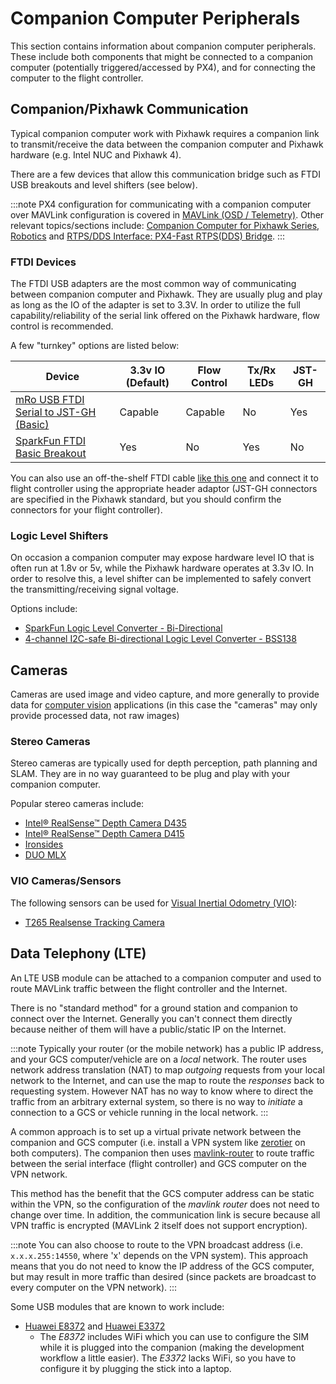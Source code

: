 # Companion Computer Peripherals

This section contains information about companion computer peripherals.
These include both components that might be connected to a companion computer (potentially triggered/accessed by PX4), and for connecting the computer to the flight controller.

## Companion/Pixhawk Communication

Typical companion computer work with Pixhawk requires a companion link to transmit/receive the data between the companion computer and Pixhawk hardware (e.g. Intel NUC and Pixhawk 4).

There are a few devices that allow this communication bridge such as FTDI USB breakouts and level shifters (see below).

:::note
PX4 configuration for communicating with a companion computer over MAVLink configuration is covered in [MAVLink \(OSD / Telemetry\)](../peripherals/mavlink_peripherals.md#example).
Other relevant topics/sections include: [Companion Computer for Pixhawk Series](../companion_computer/pixhawk_companion.md), [Robotics](../robotics/README.md) and [RTPS/DDS Interface: PX4-Fast RTPS(DDS) Bridge](../middleware/micrortps.md).
:::

### FTDI Devices

The FTDI USB adapters are the most common way of communicating between companion computer and Pixhawk.
They are usually plug and play as long as the IO of the adapter is set to 3.3V.
In order to utilize the full capability/reliability of the serial link offered on the Pixhawk hardware, flow control is recommended.

A few "turnkey" options are listed below:

Device | 3.3v IO (Default) | Flow Control | Tx/Rx LEDs | JST-GH
--- | --- | --- | --- | ---
[mRo USB FTDI Serial to JST-GH (Basic)](https://store.mrobotics.io/USB-FTDI-Serial-to-JST-GH-p/mro-ftdi-jstgh01-mr.htm) | Capable | Capable | No | Yes
[SparkFun FTDI Basic Breakout](https://www.sparkfun.com/products/9873) | Yes | No | Yes | No

You can also use an off-the-shelf FTDI cable [like this one](https://www.sparkfun.com/products/9717) and connect it to flight controller using the appropriate header adaptor
(JST-GH connectors are specified in the Pixhawk standard, but you should confirm the connectors for your flight controller).


### Logic Level Shifters

On occasion a companion computer may expose hardware level IO that is often run at 1.8v or 5v, while the Pixhawk hardware operates at 3.3v IO.
In order to resolve this, a level shifter can be implemented to safely convert the transmitting/receiving signal voltage.

Options include:
* [SparkFun Logic Level Converter - Bi-Directional](https://www.sparkfun.com/products/12009)
* [4-channel I2C-safe Bi-directional Logic Level Converter - BSS138](https://www.adafruit.com/product/757)

## Cameras

Cameras are used image and video capture, and more generally to provide data for [computer vision](../computer_vision/README.md) applications (in this case the "cameras" may only provide processed data, not raw images)

### Stereo Cameras

Stereo cameras are typically used for depth perception, path planning and SLAM.
They are in no way guaranteed to be plug and play with your companion computer.

Popular stereo cameras include:
* [Intel® RealSense™ Depth Camera D435](https://click.intel.com/intelr-realsensetm-depth-camera-d435.html)
* [Intel® RealSense™ Depth Camera D415](https://click.intel.com/intelr-realsensetm-depth-camera-d415.html)
* [Ironsides](https://www.perceptin.io/products)
* [DUO MLX](https://duo3d.com/product/duo-minilx-lv1) <!-- note, timeout on link 18Nov2019 -->

### VIO Cameras/Sensors

The following sensors can be used for [Visual Inertial Odometry (VIO)](../computer_vision/visual_inertial_odometry.md):

- [T265 Realsense Tracking Camera](../peripherals/camera_t265_vio.md)


<span id="data_telephony"></span>
## Data Telephony (LTE)

An LTE USB module can be attached to a companion computer and used to route MAVLink traffic between the flight controller and the Internet.

There is no "standard method" for a ground station and companion to connect over the Internet.
Generally you can't connect them directly because neither of them will have a public/static IP on the Internet.

:::note
Typically your router (or the mobile network) has a public IP address, and your GCS computer/vehicle are on a *local* network.
The router uses network address translation (NAT) to map *outgoing* requests from your local network to the Internet, and can use the map to route the *responses* back to requesting system.
However NAT has no way to know where to direct the traffic from an arbitrary external system, so there is no way to *initiate* a connection to a GCS or vehicle running in the local network.
:::

A common approach is to set up a virtual private network between the companion and GCS computer (i.e. install a VPN system like [zerotier](https://www.zerotier.com/) on both computers).
The companion then uses [mavlink-router](https://github.com/intel/mavlink-router) to route traffic between the serial interface (flight controller) and GCS computer on the VPN network.

This method has the benefit that the GCS computer address can be static within the VPN, so the configuration of the *mavlink router* does not need to change over time.
In addition, the communication link is secure because all VPN traffic is encrypted (MAVLink 2 itself does not support encryption).

:::note
You can also choose to route to the VPN broadcast address (i.e. `x.x.x.255:14550`, where 'x' depends on the VPN system).
This approach means that you do not need to know the IP address of the GCS computer, but may result in more traffic than desired (since packets are broadcast to every computer on the VPN network).
:::

Some USB modules that are known to work include:
- [Huawei E8372](https://consumer.huawei.com/en/mobile-broadband/e8372/) and [Huawei E3372](https://consumer.huawei.com/en/mobile-broadband/e3372/)
  - The *E8372* includes WiFi which you can use to configure the SIM while it is plugged into the companion (making the development workflow a little easier). The *E3372* lacks WiFi, so you have to configure it by plugging the stick into a laptop.
